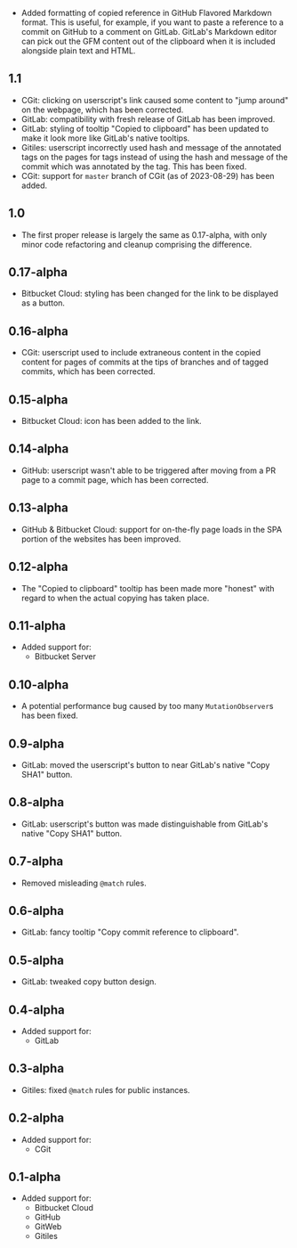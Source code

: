 - Added formatting of copied reference in GitHub Flavored Markdown format.
  This is useful, for example, if you want to paste a reference to a commit on
  GitHub to a comment on GitLab.  GitLab's Markdown editor can pick out the GFM
  content out of the clipboard when it is included alongside plain text and
  HTML.

## 1.1
- CGit: clicking on userscript's link caused some content to "jump around" on
  the webpage, which has been corrected.
- GitLab: compatibility with fresh release of GitLab has been improved.
- GitLab: styling of tooltip "Copied to clipboard" has been updated to make it
  look more like GitLab's native tooltips.
- Gitiles: userscript incorrectly used hash and message of the annotated tags on
  the pages for tags instead of using the hash and message of the commit which
  was annotated by the tag.  This has been fixed.
- CGit: support for `master` branch of CGit (as of 2023-08-29) has been added.

## 1.0
- The first proper release is largely the same as 0.17-alpha, with only minor
  code refactoring and cleanup comprising the difference.

## 0.17-alpha
- Bitbucket Cloud: styling has been changed for the link to be displayed as a
  button.

## 0.16-alpha
- CGit: userscript used to include extraneous content in the copied content for
  pages of commits at the tips of branches and of tagged commits, which has been
  corrected.

## 0.15-alpha
- Bitbucket Cloud: icon has been added to the link.

## 0.14-alpha
- GitHub: userscript wasn't able to be triggered after moving from a PR page to
  a commit page, which has been corrected.

## 0.13-alpha
- GitHub & Bitbucket Cloud: support for on-the-fly page loads in the SPA portion
  of the websites has been improved.

## 0.12-alpha
- The "Copied to clipboard" tooltip has been made more "honest" with regard to
  when the actual copying has taken place.

## 0.11-alpha
- Added support for:
  - Bitbucket Server

## 0.10-alpha
- A potential performance bug caused by too many `MutationObserver`s has been
  fixed.

## 0.9-alpha
- GitLab: moved the userscript's button to near GitLab's native "Copy SHA1"
  button.

## 0.8-alpha
- GitLab: userscript's button was made distinguishable from GitLab's native
  "Copy SHA1" button.

## 0.7-alpha
- Removed misleading `@match` rules.

## 0.6-alpha
- GitLab: fancy tooltip "Copy commit reference to clipboard".

## 0.5-alpha
- GitLab: tweaked copy button design.

## 0.4-alpha
- Added support for:
  - GitLab

## 0.3-alpha
- Gitiles: fixed `@match` rules for public instances.

## 0.2-alpha
- Added support for:
  - CGit

## 0.1-alpha
- Added support for:
  - Bitbucket Cloud
  - GitHub
  - GitWeb
  - Gitiles
